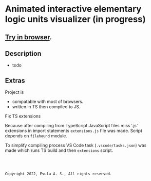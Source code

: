 # Animated interactive elementary logic units visualizer (in progress)

## [Try in browser](https://bootyass.github.io/Logicer/).

## Description

- todo

## Extras

Project is

- compatable with most of browsers.
- written in TS then compiled to JS.

Fix TS extensions

Because after compiling from TypeScript JavaScript files miss '.js' extensions in import statements `extensions.js` file was made. Script depends on `filehound` module.

To simplify compiling process VS Code task (`.vscode/tasks.json`) was made which runs TS build and then `extensions` script.

<br><br>

```
Copyright 2022, Evula A. S., All rights reserved.
```
